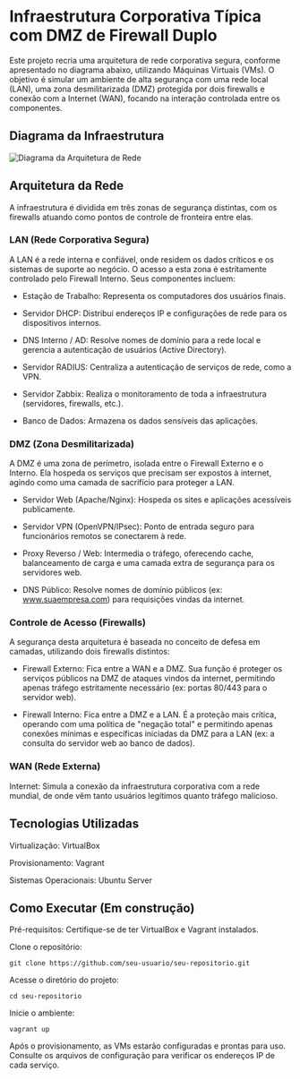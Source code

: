 # Infraestrutura Corporativa Típica com DMZ de Firewall Duplo
Este projeto recria uma arquitetura de rede corporativa segura, conforme apresentado no diagrama abaixo, utilizando Máquinas Virtuais (VMs). O objetivo é simular um ambiente de alta segurança com uma rede local (LAN), uma zona desmilitarizada (DMZ) protegida por dois firewalls e conexão com a Internet (WAN), focando na interação controlada entre os componentes.

## Diagrama da Infraestrutura


 ![Diagrama da Arquitetura de Rede](https://www.plantuml.com/plantuml/svg/RPBFRjD048VlVeh1lPH3sZi7L3jEXQNYhfAKX0Yf6jkJPDNrRjXTfwaG3uCuSE85kER56FyXIf5pMkzyyzkPJxbn7gslAnMyyLkg22hqP2K6Ndf5aEgrHNBUrhws26DZTyQYbtk4-V7tJXO8XQaW-RY2ak1MscTK2f9wfqnGA5EN42wY32vJpQcQ_DiGq05V1S4EYoVS48JS7CB5dTniFUUZWcy1y4-RaeipidjP6WiBoh_eouYxjdITRQG-z5cJU0Z_93B6xtUa-NIT2aT5n_Fd6I-iERp0bFPadO7h_fNPrrgMvu-8wVtoyrbRair07F_aIXQc1VZYKJoSJy8kg9NHhTvXjul7D9l3nTIye8fLJKCDayEhXicI6vfYRcNn57m_CtSNPV_CDM6ln4sSn-Eluqy3_3MtcAFQTfbYF2Hi6YNfmwm1-kCGjC8ybuSMMaLnd2x_SzBloYAZvEI5DnxAIZwCHSVmeGLAz3ocOoX6NRI39rWQrr5nithG6nmfMliHi01u1-7S7d-iQMDEheFUswWqpte4YmuR6qq7DjB-PR67oOSSAyPmTVM-7QKX1MsuBiBJVRT6KvgICsfFl4r5BWnkI9TrfVu2)

## Arquitetura da Rede
A infraestrutura é dividida em três zonas de segurança distintas, com os firewalls atuando como pontos de controle de fronteira entre elas.

### LAN (Rede Corporativa Segura)
A LAN é a rede interna e confiável, onde residem os dados críticos e os sistemas de suporte ao negócio. O acesso a esta zona é estritamente controlado pelo Firewall Interno. Seus componentes incluem:

- Estação de Trabalho: Representa os computadores dos usuários finais.

- Servidor DHCP: Distribui endereços IP e configurações de rede para os dispositivos internos.

- DNS Interno / AD: Resolve nomes de domínio para a rede local e gerencia a autenticação de usuários (Active Directory).

- Servidor RADIUS: Centraliza a autenticação de serviços de rede, como a VPN.

- Servidor Zabbix: Realiza o monitoramento de toda a infraestrutura (servidores, firewalls, etc.).

- Banco de Dados: Armazena os dados sensíveis das aplicações.

### DMZ (Zona Desmilitarizada)
A DMZ é uma zona de perímetro, isolada entre o Firewall Externo e o Interno. Ela hospeda os serviços que precisam ser expostos à internet, agindo como uma camada de sacrifício para proteger a LAN.

- Servidor Web (Apache/Nginx): Hospeda os sites e aplicações acessíveis publicamente.

- Servidor VPN (OpenVPN/IPsec): Ponto de entrada seguro para funcionários remotos se conectarem à rede.

- Proxy Reverso / Web: Intermedia o tráfego, oferecendo cache, balanceamento de carga e uma camada extra de segurança para os servidores web.

- DNS Público: Resolve nomes de domínio públicos (ex: www.suaempresa.com) para requisições vindas da internet.

### Controle de Acesso (Firewalls)
A segurança desta arquitetura é baseada no conceito de defesa em camadas, utilizando dois firewalls distintos:

- Firewall Externo: Fica entre a WAN e a DMZ. Sua função é proteger os serviços públicos na DMZ de ataques vindos da internet, permitindo apenas tráfego estritamente necessário (ex: portas 80/443 para o servidor web).

- Firewall Interno: Fica entre a DMZ e a LAN. É a proteção mais crítica, operando com uma política de "negação total" e permitindo apenas conexões mínimas e específicas iniciadas da DMZ para a LAN (ex: a consulta do servidor web ao banco de dados).

### WAN (Rede Externa)
Internet: Simula a conexão da infraestrutura corporativa com a rede mundial, de onde vêm tanto usuários legítimos quanto tráfego malicioso.

## Tecnologias Utilizadas
Virtualização: VirtualBox

Provisionamento: Vagrant

Sistemas Operacionais: Ubuntu Server

## Como Executar (Em construção)
Pré-requisitos: Certifique-se de ter VirtualBox e Vagrant instalados.

Clone o repositório:

    git clone https://github.com/seu-usuario/seu-repositorio.git

Acesse o diretório do projeto:

    cd seu-repositorio

Inicie o ambiente:

    vagrant up

Após o provisionamento, as VMs estarão configuradas e prontas para uso. Consulte os arquivos de configuração para verificar os endereços IP de cada serviço.







